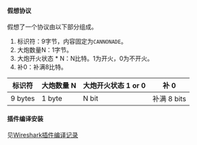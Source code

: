 #### 假想协议

假想了一个协议由以下部分组成。

1. 标识符：9字节，内容固定为`CANNONADE`。
2. 大炮数量N：1字节。
3. 大炮开火状态 * N：N比特。1为开火，0为不开火。
4. 补0：补满8比特。

| 标识符 | 大炮数量 N | 大炮开火状态 1 or 0 |    补 0     |
| ------ | ---------  | ------------------- | ---------- |
| 9 bytes|   1 byte   |         N bit       | 补满 8 bits |

#### 插件编译安装

见[Wireshark插件编译记录][1]

[1]: https://rainzhop.github.io/2015/02/01/wireshark-plugins-compile-notes/
